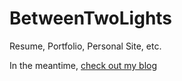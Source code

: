 # BetweenTwoLights
Resume, Portfolio, Personal Site, etc.

In the meantime, [check out my blog](https://betweentwolights.press/)
